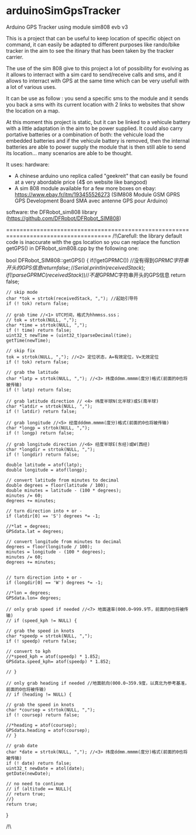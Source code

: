 # arduinoSimGpsTracker
Arduino GPS Tracker using module sim808 evb v3


This is a project that can be useful to keep location of specific object on command, it can easily be adapted to different purposes like rando/bike tracker in the aim to see the itinary that has been taken by the tracker carrier.

The use of the sim 808 give to this project a lot of possibility  for evolving as it allows to interract with a sim card to send/receive calls and sms, and it allows to interract with GPS at the same time which can be very usefull with a lot of various uses.

It can be use as follow : you send a specific sms to the module and it sends you back a sms with its current location with 2 links to  websites that show the location on a map.

At this moment this project is static, but it can be linked to a vehicule battery with a little adaptation in the aim to be power supplied. It could also carry portative batteries or a combination of both: the vehicule load the embedded batteries and if the vehicule battery is removed, then the internal batteries are able to power supply the module that is then still able to send its location... many scenarios are able to be thought.


It uses:
hardware:
- A chinese arduino uno replica called "geekreit" that can easily be found at a very abordable price (4$ on website like bangood)
- A sim 808 module  available for a few more boxes on ebay: https://www.ebay.fr/itm/193455526273 (SIM808 Module GSM GPRS GPS Development Board SMA avec antenne GPS pour Arduino)

software:
the DFRobot_sim808 library (https://github.com/DFRobot/DFRobot_SIM808)









=====================================================================================
/!\Carefull: the library default code is inaccurate with the gps location so you can replace the function getGPS() in DFRobot_sim808.cpp
by the following one:

 bool DFRobot_SIM808::getGPS()
{
	if(!getGPRMC()) //没有得到$GPRMC字符串开头的GPS信息
	return false;
	// Serial.println(receivedStack);
	if(!parseGPRMC(receivedStack)) //不是$GPRMC字符串开头的GPS信息
	return false;

	// skip mode
	char *tok = strtok(receivedStack, ","); //起始引导符
	if (! tok) return false;

	// grab time //<1> UTC时间，格式为hhmmss.sss；
	// tok = strtok(NULL, ",");
	char *time = strtok(NULL, ",");
	if (! time) return false;
	uint32_t newTime = (uint32_t)parseDecimal(time);
	getTime(newTime);

	// skip fix
	tok = strtok(NULL, ","); //<2> 定位状态，A=有效定位，V=无效定位
	if (! tok) return false;

	// grab the latitude
	char *latp = strtok(NULL, ","); //<3> 纬度ddmm.mmmm(度分)格式(前面的0也将被传输)
	if (! latp) return false;

	// grab latitude direction // <4> 纬度半球N(北半球)或S(南半球)
	char *latdir = strtok(NULL, ",");
	if (! latdir) return false;

	// grab longitude //<5> 经度dddmm.mmmm(度分)格式(前面的0也将被传输)
	char *longp = strtok(NULL, ",");
	if (! longp) return false;

	// grab longitude direction //<6> 经度半球E(东经)或W(西经)
	char *longdir = strtok(NULL, ",");
	if (! longdir) return false;

	double latitude = atof(latp);
	double longitude = atof(longp);

	// convert latitude from minutes to decimal
	double degrees = floor(latitude / 100);
	double minutes = latitude - (100 * degrees);
	minutes /= 60;
	degrees += minutes;

	// turn direction into + or -
	if (latdir[0] == 'S') degrees *= -1;

	//*lat = degrees;
	GPSdata.lat = degrees;

	// convert longitude from minutes to decimal
	degrees = floor(longitude / 100);
	minutes = longitude - (100 * degrees);
	minutes /= 60;
	degrees += minutes;


	// turn direction into + or -
	if (longdir[0] == 'W') degrees *= -1;

	//*lon = degrees;
	GPSdata.lon= degrees;

	// only grab speed if needed //<7> 地面速率(000.0~999.9节，前面的0也将被传输)
	// if (speed_kph != NULL) {

	// grab the speed in knots
	char *speedp = strtok(NULL, ",");
	if (! speedp) return false;

	// convert to kph
	//*speed_kph = atof(speedp) * 1.852;
	GPSdata.speed_kph= atof(speedp) * 1.852;

	// }

	// only grab heading if needed //地面航向(000.0~359.9度，以真北为参考基准，前面的0也将被传输)
	// if (heading != NULL) {

	// grab the speed in knots
	char *coursep = strtok(NULL, ",");
	if (! coursep) return false;

	//*heading = atof(coursep);
	GPSdata.heading = atof(coursep);
	// }

	// grab date
	char *date = strtok(NULL, ","); //<3> 纬度ddmm.mmmm(度分)格式(前面的0也将被传输)
	if (! date) return false;
	uint32_t newDate = atol(date);
	getDate(newDate);

	// no need to continue
	// if (altitude == NULL){
	// return true;
	//}
	return true;
}

/!\
